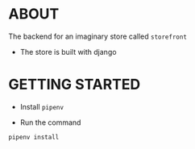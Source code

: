 # ABOUT
The backend for an imaginary store called `storefront`

- The store is built with django

# GETTING STARTED
- Install `pipenv`

- Run the command

```shell
pipenv install
```
